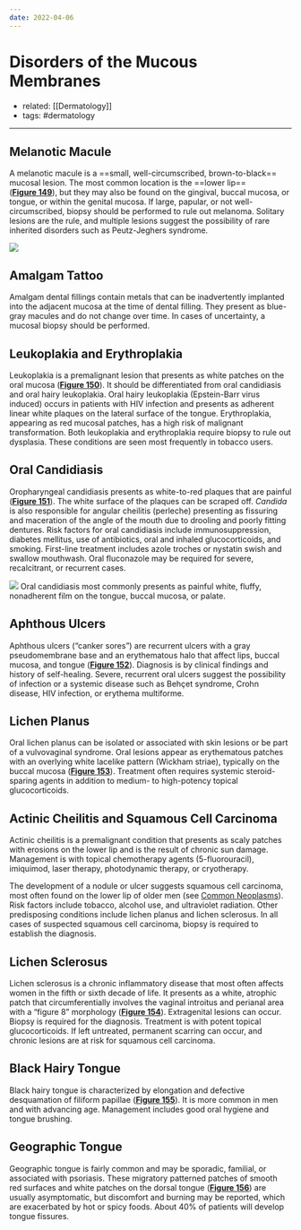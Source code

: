```yaml
---
date: 2022-04-06
---
```


# Disorders of the Mucous Membranes

- related: [[Dermatology]]
- tags: #dermatology
---

## Melanotic Macule

<!-- melanotic macule b:1545108424636-->

A melanotic macule is a ==small, well-circumscribed, brown-to-black== mucosal lesion. The most common location is the ==lower lip== (**[Figure 149](https://mksap18.acponline.org/app/topics/dm/figures/mk18_a_dm_f149)**), but they may also be found on the gingival, buccal mucosa, or tongue, or within the genital mucosa. If large, papular, or not well-circumscribed, biopsy should be performed to rule out melanoma. Solitary lesions are the rule, and multiple lesions suggest the possibility of rare inherited disorders such as Peutz-Jeghers syndrome.

![](https://photos.thisispiggy.com/file/wikiFiles/20220411090313.png)

## Amalgam Tattoo

<!-- ignore -->

Amalgam dental fillings contain metals that can be inadvertently implanted into the adjacent mucosa at the time of dental filling. They present as blue-gray macules and do not change over time. In cases of uncertainty, a mucosal biopsy should be performed.

## Leukoplakia and Erythroplakia

Leukoplakia is a premalignant lesion that presents as white patches on the oral mucosa (**[Figure 150](https://mksap18.acponline.org/app/topics/dm/figures/mk18_a_dm_f150)**). It should be differentiated from oral candidiasis and oral hairy leukoplakia. Oral hairy leukoplakia (Epstein-Barr virus induced) occurs in patients with HIV infection and presents as adherent linear white plaques on the lateral surface of the tongue. Erythroplakia, appearing as red mucosal patches, has a high risk of malignant transformation. Both leukoplakia and erythroplakia require biopsy to rule out dysplasia. These conditions are seen most frequently in tobacco users.

## Oral Candidiasis

Oropharyngeal candidiasis presents as white-to-red plaques that are painful (**[Figure 151](https://mksap18.acponline.org/app/topics/dm/figures/mk18_a_dm_f151)**). The white surface of the plaques can be scraped off. _Candida_ is also responsible for angular cheilitis (perleche) presenting as fissuring and maceration of the angle of the mouth due to drooling and poorly fitting dentures. Risk factors for oral candidiasis include immunosuppression, diabetes mellitus, use of antibiotics, oral and inhaled glucocorticoids, and smoking. First-line treatment includes azole troches or nystatin swish and swallow mouthwash. Oral fluconazole may be required for severe, recalcitrant, or recurrent cases.

![](https://photos.thisispiggy.com/file/wikiFiles/20220411090441.png)
Oral candidiasis most commonly presents as painful white, fluffy, nonadherent film on the tongue, buccal mucosa, or palate.

## Aphthous Ulcers

Aphthous ulcers (“canker sores”) are recurrent ulcers with a gray pseudomembrane base and an erythematous halo that affect lips, buccal mucosa, and tongue (**[Figure 152](https://mksap18.acponline.org/app/topics/dm/figures/mk18_a_dm_f152)**). Diagnosis is by clinical findings and history of self-healing. Severe, recurrent oral ulcers suggest the possibility of infection or a systemic disease such as Behçet syndrome, Crohn disease, HIV infection, or erythema multiforme.

## Lichen Planus

Oral lichen planus can be isolated or associated with skin lesions or be part of a vulvovaginal syndrome. Oral lesions appear as erythematous patches with an overlying white lacelike pattern (Wickham striae), typically on the buccal mucosa (**[Figure 153](https://mksap18.acponline.org/app/topics/dm/figures/mk18_a_dm_f153)**). Treatment often requires systemic steroid-sparing agents in addition to medium- to high-potency topical glucocorticoids.

## Actinic Cheilitis and Squamous Cell Carcinoma

Actinic cheilitis is a premalignant condition that presents as scaly patches with erosions on the lower lip and is the result of chronic sun damage. Management is with topical chemotherapy agents (5-fluorouracil), imiquimod, laser therapy, photodynamic therapy, or cryotherapy.

The development of a nodule or ulcer suggests squamous cell carcinoma, most often found on the lower lip of older men (see [Common Neoplasms](https://mksap18.acponline.org/app/topics/dm/mk18_a_dm_s11/mk18_a_dm_s11_2_3)). Risk factors include tobacco, alcohol use, and ultraviolet radiation. Other predisposing conditions include lichen planus and lichen sclerosus. In all cases of suspected squamous cell carcinoma, biopsy is required to establish the diagnosis.

## Lichen Sclerosus

Lichen sclerosus is a chronic inflammatory disease that most often affects women in the fifth or sixth decade of life. It presents as a white, atrophic patch that circumferentially involves the vaginal introitus and perianal area with a “figure 8” morphology (**[Figure 154](https://mksap18.acponline.org/app/topics/dm/figures/mk18_a_dm_f154)**). Extragenital lesions can occur. Biopsy is required for the diagnosis. Treatment is with potent topical glucocorticoids. If left untreated, permanent scarring can occur, and chronic lesions are at risk for squamous cell carcinoma.

## Black Hairy Tongue

Black hairy tongue is characterized by elongation and defective desquamation of filiform papillae (**[Figure 155](https://mksap18.acponline.org/app/topics/dm/figures/mk18_a_dm_f155)**). It is more common in men and with advancing age. Management includes good oral hygiene and tongue brushing.

## Geographic Tongue

Geographic tongue is fairly common and may be sporadic, familial, or associated with psoriasis. These migratory patterned patches of smooth red surfaces and white patches on the dorsal tongue (**[Figure 156](https://mksap18.acponline.org/app/topics/dm/figures/mk18_a_dm_f156)**) are usually asymptomatic, but discomfort and burning may be reported, which are exacerbated by hot or spicy foods. About 40% of patients will develop tongue fissures.
